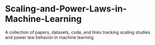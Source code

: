 # Scaling-and-Power-Laws-in-Machine-Learning
A collection of papers, datasets, code, and links tracking scaling studies and power law behavior in machine learning
